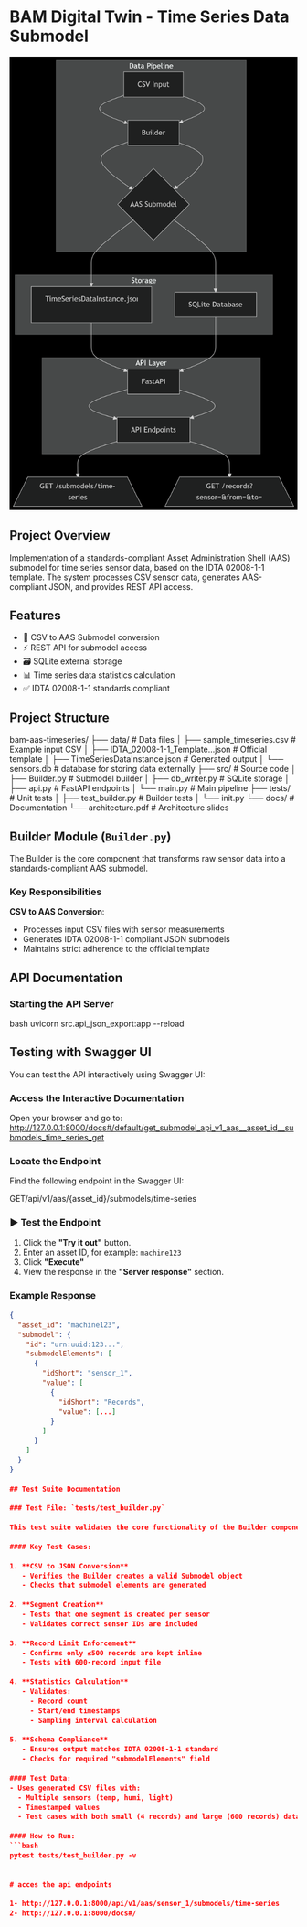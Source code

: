 # BAM Digital Twin - Time Series Data Submodel

![Architecture Diagram](docs/architecture_diagram.png)

## Project Overview

Implementation of a standards-compliant Asset Administration Shell (AAS) submodel for time series sensor data, based on the IDTA 02008-1-1 template. The system processes CSV sensor data, generates AAS-compliant JSON, and provides REST API access.

## Features

- 🚀 CSV to AAS Submodel conversion
- ⚡ REST API for submodel access
- 🗃️ SQLite external storage
- 📊 Time series data statistics calculation
- ✅ IDTA 02008-1-1 standards compliant

## Project Structure

bam-aas-timeseries/
├── data/ # Data files
│ ├── sample_timeseries.csv # Example input CSV
│ ├── IDTA_02008-1-1_Template...json # Official template
│ ├── TimeSeriesDataInstance.json # Generated output
│ └── sensors.db # database for storing data externally
├── src/ # Source code
│ ├── Builder.py # Submodel builder
│ ├── db_writer.py # SQLite storage
│ ├── api.py # FastAPI endpoints
│ └── main.py # Main pipeline
├── tests/ # Unit tests
│ ├── test_builder.py # Builder tests
│ └── init.py
└── docs/ # Documentation
└── architecture.pdf # Architecture slides

## Builder Module (`Builder.py`)

The Builder is the core component that transforms raw sensor data into a standards-compliant AAS submodel.

### Key Responsibilities

   **CSV to AAS Conversion**:
   - Processes input CSV files with sensor measurements
   - Generates IDTA 02008-1-1 compliant JSON submodels
   - Maintains strict adherence to the official template

## API Documentation

### Starting the API Server

bash
uvicorn src.api_json_export:app --reload 


## Testing with Swagger UI

You can test the API interactively using Swagger UI:

### Access the Interactive Documentation

Open your browser and go to:
http://127.0.0.1:8000/docs#/default/get_submodel_api_v1_aas__asset_id__submodels_time_series_get


###  Locate the Endpoint

Find the following endpoint in the Swagger UI:


GET/api/v1/aas/{asset_id}/submodels/time-series


### ▶ Test the Endpoint

1. Click the **"Try it out"** button.
2. Enter an asset ID, for example: `machine123`
3. Click **"Execute"**
4. View the response in the **"Server response"** section.

###  Example Response
```json
{
  "asset_id": "machine123",
  "submodel": {
    "id": "urn:uuid:123...",
    "submodelElements": [
      {
        "idShort": "sensor_1",
        "value": [
          {
            "idShort": "Records",
            "value": [...]
          }
        ]
      }
    ]
  }
}

## Test Suite Documentation

### Test File: `tests/test_builder.py`

This test suite validates the core functionality of the Builder component, ensuring it correctly processes CSV data into AAS-compliant submodels.

#### Key Test Cases:

1. **CSV to JSON Conversion**  
   - Verifies the Builder creates a valid Submodel object  
   - Checks that submodel elements are generated  

2. **Segment Creation**  
   - Tests that one segment is created per sensor  
   - Validates correct sensor IDs are included  

3. **Record Limit Enforcement**  
   - Confirms only ≤500 records are kept inline  
   - Tests with 600-record input file  

4. **Statistics Calculation**  
   - Validates:  
     - Record count  
     - Start/end timestamps  
     - Sampling interval calculation  

5. **Schema Compliance**  
   - Ensures output matches IDTA 02008-1-1 standard  
   - Checks for required "submodelElements" field  

#### Test Data:
- Uses generated CSV files with:
  - Multiple sensors (temp, humi, light)
  - Timestamped values
  - Test cases with both small (4 records) and large (600 records) datasets

#### How to Run:
```bash
pytest tests/test_builder.py -v


# acces the api endpoints

1- http://127.0.0.1:8000/api/v1/aas/sensor_1/submodels/time-series
2- http://127.0.0.1:8000/docs#/

